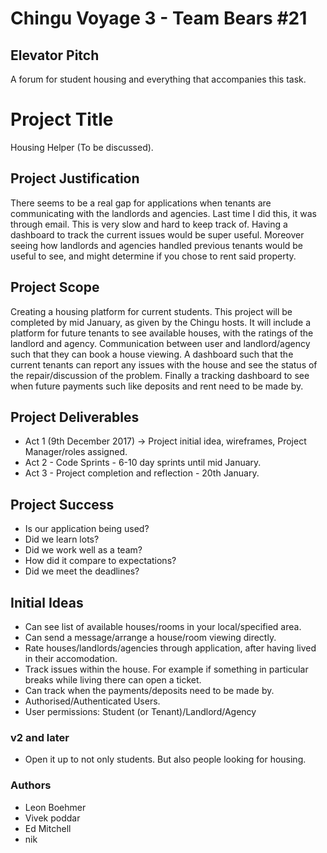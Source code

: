 # Chingu Voyage 3 - Team Bears #21

## Elevator Pitch
A forum for student housing and everything that accompanies this task.

# Project Title
Housing Helper (To be discussed).

## Project Justification
There seems to be a real gap for applications when tenants are communicating with the landlords and agencies. Last time
I did this, it was through email. This is very slow and hard to keep track of. Having a dashboard to track the current issues
would be super useful. Moreover seeing how landlords and agencies handled previous tenants would be useful to see, and might
determine if you chose to rent said property.

## Project Scope
Creating a housing platform for current students. This project will be completed by mid January, as given by the Chingu hosts. 
It will include a platform for future tenants to see available houses, with the ratings of the landlord and agency. Communication
between user and landlord/agency such that they can book a house viewing. A dashboard such that the current tenants can report
any issues with the house and see the status of the repair/discussion of the problem. Finally a tracking dashboard to see when 
future payments such like deposits and rent need to be made by.

## Project Deliverables
- Act 1 (9th December 2017) -> Project initial idea, wireframes, Project Manager/roles assigned.
- Act 2 - Code Sprints - 6-10 day sprints until mid January.
- Act 3 - Project completion and reflection - 20th January.

## Project Success
- Is our application being used?
- Did we learn lots?
- Did we work well as a team?
- How did it compare to expectations?
- Did we meet the deadlines?

## Initial Ideas
- Can see list of available houses/rooms in your local/specified area.
- Can send a message/arrange a house/room viewing directly.
- Rate houses/landlords/agencies through application, after having lived in their accomodation.
- Track issues within the house. For example if something in particular breaks while living there can open a ticket.
- Can track when the payments/deposits need to be made by.
- Authorised/Authenticated Users.
- User permissions: Student (or Tenant)/Landlord/Agency


### v2 and later
- Open it up to not only students. But also people looking for housing.


### Authors
- Leon Boehmer
- Vivek poddar
- Ed Mitchell
- nik
